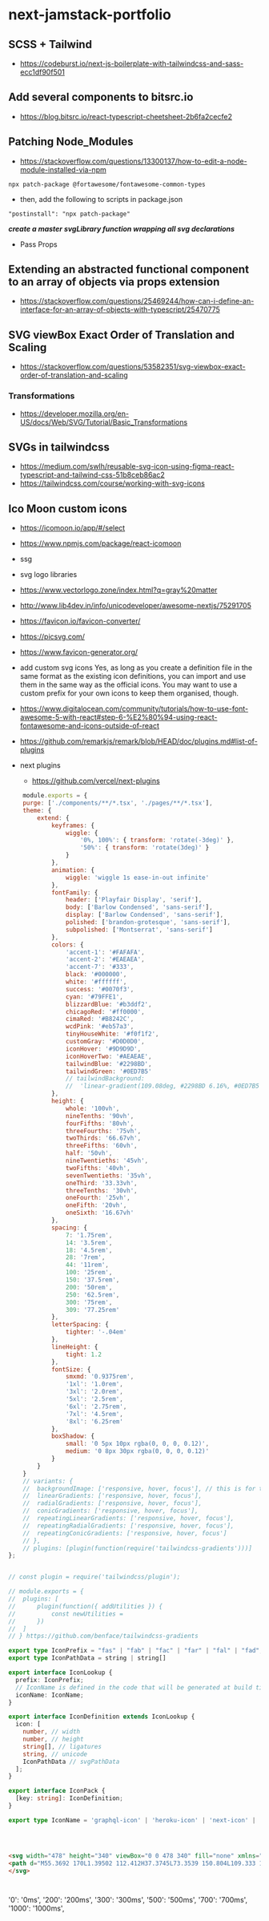 # next-jamstack-portfolio

## SCSS + Tailwind 
- https://codeburst.io/next-js-boilerplate-with-tailwindcss-and-sass-ecc1df90f501

## Add several components to bitsrc.io
- https://blog.bitsrc.io/react-typescript-cheetsheet-2b6fa2cecfe2

## Patching Node_Modules
- https://stackoverflow.com/questions/13300137/how-to-edit-a-node-module-installed-via-npm
```git
npx patch-package @fortawesome/fontawesome-common-types
```
- then, add the following to scripts in package.json
```
"postinstall": "npx patch-package" 
```
***create a master svgLibrary function wrapping all svg declarations***
- Pass Props  

## Extending an abstracted functional component to an array of objects via props extension
- https://stackoverflow.com/questions/25469244/how-can-i-define-an-interface-for-an-array-of-objects-with-typescript/25470775

## SVG viewBox Exact Order of Translation and Scaling 
- https://stackoverflow.com/questions/53582351/svg-viewbox-exact-order-of-translation-and-scaling

### Transformations
- https://developer.mozilla.org/en-US/docs/Web/SVG/Tutorial/Basic_Transformations

## SVGs in tailwindcss
- https://medium.com/swlh/reusable-svg-icon-using-figma-react-typescript-and-tailwind-css-51b8ceb86ac2
- https://tailwindcss.com/course/working-with-svg-icons
## Ico Moon custom icons
- https://icomoon.io/app/#/select
- https://www.npmjs.com/package/react-icomoon
- ssg
- svg logo libraries
- https://www.vectorlogo.zone/index.html?q=gray%20matter
- http://www.lib4dev.in/info/unicodeveloper/awesome-nextjs/75291705
- https://favicon.io/favicon-converter/
- https://picsvg.com/
- https://www.favicon-generator.org/
- add custom svg icons Yes, as long as you create a definition file in the same format as the existing icon definitions, you can import and use them in the same way as the official icons. You may want to use a custom prefix for your own icons to keep them organised, though.
- https://www.digitalocean.com/community/tutorials/how-to-use-font-awesome-5-with-react#step-6-%E2%80%94-using-react-fontawesome-and-icons-outside-of-react
- https://github.com/remarkjs/remark/blob/HEAD/doc/plugins.md#list-of-plugins

- next plugins
    - https://github.com/vercel/next-plugins

```js
    module.exports = {
	purge: ['./components/**/*.tsx', './pages/**/*.tsx'],
	theme: {
		extend: {
			keyframes: {
				wiggle: {
					'0%, 100%': { transform: 'rotate(-3deg)' },
					'50%': { transform: 'rotate(3deg)' }
				}
			},
			animation: {
				wiggle: 'wiggle 1s ease-in-out infinite'
			},
			fontFamily: {
				header: ['Playfair Display', 'serif'],
				body: ['Barlow Condensed', 'sans-serif'],
				display: ['Barlow Condensed', 'sans-serif'],
				polished: ['brandon-grotesque', 'sans-serif'],
				subpolished: ['Montserrat', 'sans-serif']
			},
			colors: {
				'accent-1': '#FAFAFA',
				'accent-2': '#EAEAEA',
				'accent-7': '#333',
				black: '#000000',
				white: '#ffffff',
				success: '#0070f3',
				cyan: '#79FFE1',
				blizzardBlue: '#b3ddf2',
				chicagoRed: '#ff0000',
				cimaRed: '#B8242C',
				wcdPink: '#eb57a3',
				tinyHouseWhite: '#f0f1f2',
				customGray: '#D0D0D0',
				iconHover: '#9D9D9D',
				iconHoverTwo: '#AEAEAE',
				tailwindBlue: '#2298BD',
				tailwindGreen: '#0ED7B5'
				// tailwindBackground:
				// 	'linear-gradient(109.08deg, #2298BD 6.16%, #0ED7B5 91.66%)'
			},
			height: {
				whole: '100vh',
				nineTenths: '90vh',
				fourFifths: '80vh',
				threeFourths: '75vh',
				twoThirds: '66.67vh',
				threeFifths: '60vh',
				half: '50vh',
				nineTwentieths: '45vh',
				twoFifths: '40vh',
				sevenTwentieths: '35vh',
				oneThird: '33.33vh',
				threeTenths: '30vh',
				oneFourth: '25vh',
				oneFifth: '20vh',
				oneSixth: '16.67vh'
			},
			spacing: {
				7: '1.75rem',
				14: '3.5rem',
				18: '4.5rem',
				28: '7rem',
				44: '11rem',
				100: '25rem',
				150: '37.5rem',
				200: '50rem',
				250: '62.5rem',
				300: '75rem',
				309: '77.25rem'
			},
			letterSpacing: {
				tighter: '-.04em'
			},
			lineHeight: {
				tight: 1.2
			},
			fontSize: {
				smxmd: '0.9375rem',
				'1xl': '1.0rem',
				'3xl': '2.0rem',
				'5xl': '2.5rem',
				'6xl': '2.75rem',
				'7xl': '4.5rem',
				'8xl': '6.25rem'
			},
			boxShadow: {
				small: '0 5px 10px rgba(0, 0, 0, 0.12)',
				medium: '0 8px 30px rgba(0, 0, 0, 0.12)'
			}
		}
	}
	// variants: {
	// 	backgroundImage: ['responsive, hover, focus'], // this is for the "bg-none" utility
	// 	linearGradients: ['responsive, hover, focus'],
	// 	radialGradients: ['responsive, hover, focus'],
	// 	conicGradients: ['responsive, hover, focus'],
	// 	repeatingLinearGradients: ['responsive, hover, focus'],
	// 	repeatingRadialGradients: ['responsive, hover, focus'],
	// 	repeatingConicGradients: ['responsive, hover, focus']
	// },
	// plugins: [plugin(function(require('tailwindcss-gradients')))]
};
```
```ts

// const plugin = require('tailwindcss/plugin');

// module.exports = {
// 	plugins: [
// 		plugin(function({ addUtilities }) {
// 			const newUtilities =
// 		})
// 	]
// } https://github.com/benface/tailwindcss-gradients

```


```ts
export type IconPrefix = "fas" | "fab" | "fac" | "far" | "fal" | "fad";
export type IconPathData = string | string[]

export interface IconLookup {
  prefix: IconPrefix;
  // IconName is defined in the code that will be generated at build time and bundled with this file.
  iconName: IconName;
}

export interface IconDefinition extends IconLookup {
  icon: [
    number, // width
    number, // height
    string[], // ligatures
    string, // unicode
    IconPathData // svgPathData
  ];
}

export interface IconPack {
  [key: string]: IconDefinition;
}

export type IconName = 'graphql-icon' | 'heroku-icon' | 'next-icon' | 'vercel-icon' | 'typescript-icon' | '500px' | 
```

```html



<svg width="478" height="340" viewBox="0 0 478 340" fill="none" xmlns="http://www.w3.org/2000/svg">
<path d="M55.3692 170L1.39502 112.412H37.3745L73.3539 150.804L109.333 112.412H145.313L37.3745 227.587H1.39502L55.3692 170ZM154.305 227.587H190.285V112.412H154.305L46.3768 227.587H82.3563L154.305 150.875V227.587ZM305.722 150.875V227.587H341.701V112.412H296.729L269.842 150.804L233.862 112.412H197.773V227.587H233.753V150.875L269.732 189.266L305.722 150.875ZM386.653 112.412H350.674V227.587H476.607L452.707 201.995H386.753L386.653 112.412Z" fill="black" stroke="black" stroke-width="0.201333"/>
</svg>




```


'0': '0ms',
'200': '200ms',
'300': '300ms',
'500': '500ms',
'700': '700ms',
'1000': '1000ms',

